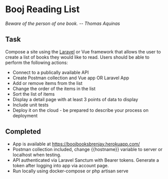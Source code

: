 # Booj Reading List
*Beware of the person of one book. -- Thomas Aquinas*
## Task
Compose a site using the [Laravel](https://laravel.com/) or Vue framework that allows the user to create a list of books they would like to read. Users should be able to perform the following actions:
* Connect to a publically available API 
* Create Postman collection and Vue app OR Laravel App 
* Add or remove items from the list
* Change the order of the items in the list
* Sort the list of items
* Display a detail page with at least 3 points of data to display
* Include unit tests
* Deploy it on the cloud - be prepared to describe your process on deployment


## Completed 
* App is available at https://boojbooksbrenjay.herokuapp.com/ 
* Postman collection included, change {{hostname}} variable to server or localhost when testing. 
* API authenticated via Laravel Sanctum with Bearer tokens. Generate a token after logging into app via account page. 
* Run locally using docker-compose or php artisan serve

